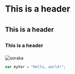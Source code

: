 # This is a header <h1>
## This is a header <h2>
### This is a header <h3>

![soraka](https://prod.api.assets.riotgames.com/public/v1/asset/lol/14.5.1/CHAMPION_SKIN/16015/ICON)

``` javascript
var myVar = "Hello, world!";
```
